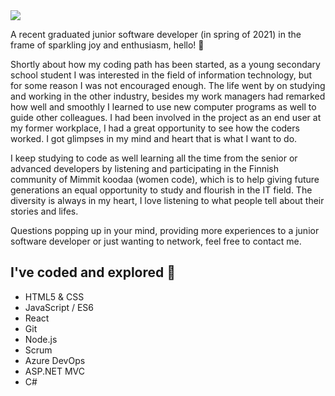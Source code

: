 <img src="https://www.canva.com/design/DAEsO_DSYqw/f8oLYsvBmahA_YtjZYxr3w/view?utm_content=DAEsO_DSYqw&utm_campaign=designshare&utm_medium=link&utm_source=publishsharelink"/>

A recent graduated junior software developer (in spring of 2021) in the frame of sparkling joy and enthusiasm, hello! 👋

Shortly about how my coding path has been started, as a young secondary school student I was interested in the field of information technology, but for some reason I was not encouraged enough. The life went by on studying and working in the other industry, besides my work managers had remarked how well and smoothly I learned to use new computer programs as well to guide other colleagues. I had been involved in the project as an end user at my former workplace, I had a great opportunity to see how the coders worked. I got glimpses in my mind and heart that is what I want to do.

I keep studying to code as well learning all the time from the senior or advanced developers by listening and participating in the Finnish community of Mimmit koodaa (women code), which is to help giving future generations an equal opportunity to study and flourish in the IT field. The diversity is always in my heart, I love listening to what people tell about their stories and lifes.

Questions popping up in your mind, providing more experiences to a junior software developer or just wanting to network, feel free to contact me.

  ## I've coded and explored  🦄

- HTML5 & CSS         
- JavaScript / ES6
- React 
- Git 
- Node.js 
- Scrum 
- Azure DevOps 
- ASP.NET MVC
- C#

